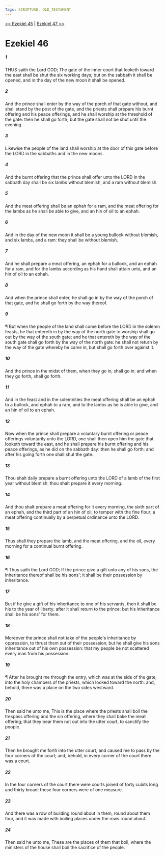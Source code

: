 ```yaml
---
Tags: SCRIPTURE, OLD_TESTAMENT
---
```


[<< Ezekiel 45](OLD_TESTAMENT/26_Ezekiel/Ezekiel_45.md) | [Ezekiel 47 >>](OLD_TESTAMENT/26_Ezekiel/Ezekiel_47.md)

# Ezekiel 46

##### 1
 THUS saith the Lord GOD; The gate of the inner court that looketh toward the east shall be shut the six working days; but on the sabbath it shall be opened, and in the day of the new moon it shall be opened.
##### 2
 And the prince shall enter by the way of the porch of that gate without, and shall stand by the post of the gate, and the priests shall prepare his burnt offering and his peace offerings, and he shall worship at the threshold of the gate: then he shall go forth; but the gate shall not be shut until the evening.
##### 3
 Likewise the people of the land shall worship at the door of this gate before the LORD in the sabbaths and in the new moons.
##### 4
 And the burnt offering that the prince shall offer unto the LORD in the sabbath day shall be six lambs without blemish, and a ram without blemish.
##### 5
 And the meat offering shall be an ephah for a ram, and the meat offering for the lambs as he shall be able to give, and an hin of oil to an ephah.
##### 6
 And in the day of the new moon it shall be a young bullock without blemish, and six lambs, and a ram: they shall be without blemish.
##### 7
 And he shall prepare a meat offering, an ephah for a bullock, and an ephah for a ram, and for the lambs according as his hand shall attain unto, and an hin of oil to an ephah.
##### 8
 And when the prince shall enter, he shall go in by the way of the porch of that gate, and he shall go forth by the way thereof.
##### 9
 ¶ But when the people of the land shall come before the LORD in the solemn feasts, he that entereth in by the way of the north gate to worship shall go out by the way of the south gate; and he that entereth by the way of the south gate shall go forth by the way of the north gate: he shall not return by the way of the gate whereby he came in, but shall go forth over against it.
##### 10
 And the prince in the midst of them, when they go in, shall go in; and when they go forth, shall go forth.
##### 11
 And in the feast and in the solemnities the meat offering shall be an ephah to a bullock, and ephah to a ram, and to the lambs as he is able to give, and an hin of oil to an ephah.
##### 12
 Now when the prince shall prepare a voluntary burnt offering or peace offerings voluntarily unto the LORD, one shall then open him the gate that looketh toward the east, and he shall prepare his burnt offering and his peace offerings, as he did on the sabbath day: then he shall go forth; and after his going forth one shall shut the gate.
##### 13
 Thou shalt daily prepare a burnt offering unto the LORD of a lamb of the first year without blemish: thou shalt prepare it every morning.
##### 14
 And thou shalt prepare a meat offering for it every morning, the sixth part of an ephah, and the third part of an hin of oil, to temper with the fine flour; a meat offering continually by a perpetual ordinance unto the LORD.
##### 15
 Thus shall they prepare the lamb, and the meat offering, and the oil, every morning for a continual burnt offering.
##### 16
 ¶ Thus saith the Lord GOD; If the prince give a gift unto any of his sons, the inheritance thereof shall be his sons'; it shall be their possession by inheritance.
##### 17
 But if he give a gift of his inheritance to one of his servants, then it shall be his to the year of liberty; after it shall return to the prince: but his inheritance shall be his sons' for them.
##### 18
 Moreover the prince shall not take of the people's inheritance by oppression, to thrust them out of their possession; but he shall give his sons inheritance out of his own possession: that my people be not scattered every man from his possession.
##### 19
 ¶ After he brought me through the entry, which was at the side of the gate, into the holy chambers of the priests, which looked toward the north: and, behold, there was a place on the two sides westward.
##### 20
 Then said he unto me, This is the place where the priests shall boil the trespass offering and the sin offering, where they shall bake the meat offering; that they bear them not out into the utter court, to sanctify the people.
##### 21
 Then he brought me forth into the utter court, and caused me to pass by the four corners of the court; and, behold, in every corner of the court there was a court.
##### 22
 In the four corners of the court there were courts joined of forty cubits long and thirty broad: these four corners were of one measure.
##### 23
 And there was a row of building round about in them, round about them four, and it was made with boiling places under the rows round about.
##### 24
 Then said he unto me, These are the places of them that boil, where the ministers of the house shall boil the sacrifice of the people.
